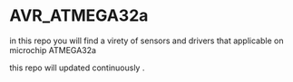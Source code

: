 # AVR_ATMEGA32a

in this repo you will find a virety of sensors and drivers that applicable on microchip ATMEGA32a 

this repo will updated continuously .
